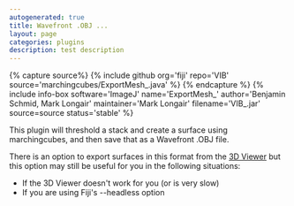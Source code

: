 ```yaml
---
autogenerated: true
title: Wavefront .OBJ ...
layout: page
categories: plugins
description: test description
---
```



{% capture source%}
{% include github org='fiji' repo='VIB' source='marchingcubes/ExportMesh\_.java' %}
{% endcapture %}
{% include info-box software='ImageJ' name='ExportMesh\_' author='Benjamin Schmid, Mark Longair' maintainer='Mark Longair' filename='VIB\_.jar' source=source status='stable' %}

This plugin will threshold a stack and create a surface using marchingcubes, and then save that as a Wavefront .OBJ file.

There is an option to export surfaces in this format from the [3D Viewer](/plugins/3d-viewer) but this option may still be useful for you in the following situations:

-   If the 3D Viewer doesn't work for you (or is very slow)
-   If you are using Fiji's --headless option
